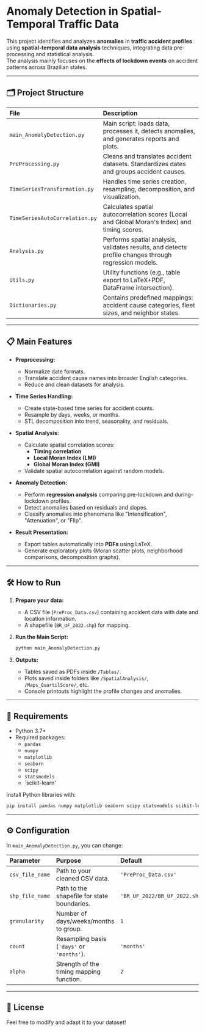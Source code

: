 # Anomaly Detection in Spatial-Temporal Traffic Data

This project identifies and analyzes **anomalies** in **traffic accident profiles** using **spatial-temporal data analysis** techniques, integrating data pre-processing and statistical analysis.  
The analysis mainly focuses on the **effects of lockdown events** on accident patterns across Brazilian states.


---

## 🗂 Project Structure

| File | Description |
|:---|:---|
| `main_AnomalyDetection.py` | Main script: loads data, processes it, detects anomalies, and generates reports and plots. |
| `PreProcessing.py` | Cleans and translates accident datasets. Standardizes dates and groups accident causes. |
| `TimeSeriesTransformation.py` | Handles time series creation, resampling, decomposition, and visualization. |
| `TimeSeriesAutoCorrelation.py` | Calculates spatial autocorrelation scores (Local and Global Moran's Index) and timing scores. |
| `Analysis.py` | Performs spatial analysis, validates results, and detects profile changes through regression models. |
| `Utils.py` | Utility functions (e.g., table export to LaTeX+PDF, DataFrame intersection). |
| `Dictionaries.py` | Contains predefined mappings: accident cause categories, fleet sizes, and neighbor states. |

---

## 📋 Main Features

- **Preprocessing:**
  - Normalize date formats.
  - Translate accident cause names into broader English categories.
  - Reduce and clean datasets for analysis.

- **Time Series Handling:**
  - Create state-based time series for accident counts.
  - Resample by days, weeks, or months.
  - STL decomposition into trend, seasonality, and residuals.

- **Spatial Analysis:**
  - Calculate spatial correlation scores:
    - **Timing correlation**
    - **Local Moran Index (LMI)**
    - **Global Moran Index (GMI)**
  - Validate spatial autocorrelation against random models.

- **Anomaly Detection:**
  - Perform **regression analysis** comparing pre-lockdown and during-lockdown profiles.
  - Detect anomalies based on residuals and slopes.
  - Classify anomalies into phenomena like "Intensification", "Attenuation", or "Flip".

- **Result Presentation:**
  - Export tables automatically into **PDFs** using LaTeX.
  - Generate exploratory plots (Moran scatter plots, neighborhood comparisons, decomposition graphs).

---

## 🛠 How to Run

1. **Prepare your data:**
   - A CSV file (`PreProc_Data.csv`) containing accident data with date and location information.
   - A shapefile (`BR_UF_2022.shp`) for mapping.

2. **Run the Main Script:**
   ```bash
   python main_AnomalyDetection.py
   ```

3. **Outputs:**
   - Tables saved as PDFs inside `/Tables/`.
   - Plots saved inside folders like `/SpatialAnalysis/`, `/Maps_QuartilScore/`, etc.
   - Console printouts highlight the profile changes and anomalies.

---

## 📛 Requirements

- Python 3.7+
- Required packages:
  - `pandas`
  - `numpy`
  - `matplotlib`
  - `seaborn`
  - `scipy`
  - `statsmodels`
  - `scikit-learn'

Install Python libraries with:

```bash
pip install pandas numpy matplotlib seaborn scipy statsmodels scikit-learn
```

---

## ⚙ Configuration

In `main_AnomalyDetection.py`, you can change:

| Parameter | Purpose | Default |
|:---|:---|:---|
| `csv_file_name` | Path to your cleaned CSV data. | `'PreProc_Data.csv'` |
| `shp_file_name` | Path to the shapefile for state boundaries. | `'BR_UF_2022/BR_UF_2022.shp'` |
| `granularity` | Number of days/weeks/months to group. | `1` |
| `count` | Resampling basis (`'days'` or `'months'`). | `'months'` |
| `alpha` | Strength of the timing mapping function. | `2` |

---

## 📄 License

Feel free to modify and adapt it to your dataset!


